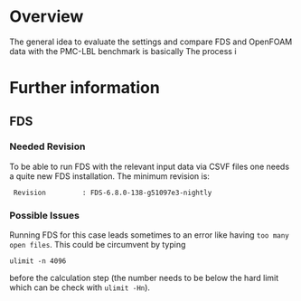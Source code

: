 # Overview

The general idea to evaluate the settings and compare FDS and OpenFOAM data with the PMC-LBL benchmark is basically The process i


# Further information

## FDS 

### Needed Revision
To be able to run FDS with the relevant input data via CSVF files one needs a quite new FDS installation. The minimum revision is:
```
 Revision         : FDS-6.8.0-138-g51097e3-nightly
```

### Possible Issues
Running FDS for this case leads sometimes to an error like having `too many open files`.
This could be circumvent by typing 
```
ulimit -n 4096
```
before the calculation step (the number needs to be below the hard limit which can be check with `ulimit -Hn`).
